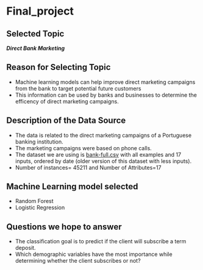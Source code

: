 # Final_project


## Selected Topic

***Direct Bank Marketing***

## Reason for Selecting Topic

* Machine learning models can help improve direct marketing campaigns from the bank to target potential future customers
* This information can be used by banks and businesses to determine the efficency of direct marketing campaigns.

## Description of the Data Source

* The data is related to the direct marketing campaigns of a Portuguese banking institution. 
* The marketing campaigns were based on phone calls. 
* The dataset we are using is [bank-full.csv](/bank-full.csv) with all examples and 17 inputs, ordered by date (older version of this dataset with less inputs).
* Number of instances= 45211 and Number of Attributes=17

## Machine Learning model selected

* Random Forest
* Logistic Regression


## Questions we hope to answer
* The classification goal is to predict if the client will subscribe a term deposit.
* Which demographic variables have the most importance while determining whether the client subscribes or not?

